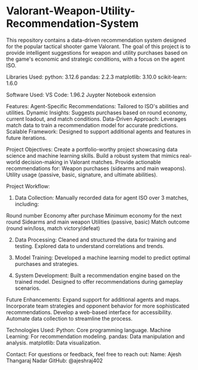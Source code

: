 # Valorant-Weapon-Utility-Recommendation-System
This repository contains a data-driven recommendation system designed for the popular tactical shooter game Valorant. The goal of this project is to provide intelligent suggestions for weapon and utility purchases based on the game's economic and strategic conditions, with a focus on the agent ISO.

Libraries Used:
python: 3.12.6
pandas: 2.2.3
matplotlib: 3.10.0
scikit-learn: 1.6.0

Software Used:
VS Code: 1.96.2
Juypter Notebook extension

Features:
Agent-Specific Recommendations: Tailored to ISO's abilities and utilities.
Dynamic Insights: Suggests purchases based on round economy, current loadout, and match conditions.
Data-Driven Approach: Leverages match data to train a recommendation model for accurate predictions.
Scalable Framework: Designed to support additional agents and features in future iterations.

Project Objectives:
Create a portfolio-worthy project showcasing data science and machine learning skills.
Build a robust system that mimics real-world decision-making in Valorant matches.
Provide actionable recommendations for:
Weapon purchases (sidearms and main weapons).
Utility usage (passive, basic, signature, and ultimate abilities).

Project Workflow:

1. Data Collection:
Manually recorded data for agent ISO over 3 matches, including:

  Round number
  Economy after purchase
  Minimum economy for the next round
  Sidearms and main weapon
  Utilities (passive, basic)
  Match outcome (round win/loss, match victory/defeat)

2. Data Processing:
Cleaned and structured the data for training and testing.
Explored data to understand correlations and trends.

3. Model Training:
Developed a machine learning model to predict optimal purchases and strategies.

4. System Development:
Built a recommendation engine based on the trained model.
Designed to offer recommendations during gameplay scenarios.

Future Enhancements:
Expand support for additional agents and maps.
Incorporate team strategies and opponent behavior for more sophisticated recommendations.
Develop a web-based interface for accessibility.
Automate data collection to streamline the process.

Technologies Used:
Python: Core programming language.
Machine Learning: For recommendation modeling.
pandas: Data manipulation and analysis.
matplotlib: Data visualization.

Contact:
For questions or feedback, feel free to reach out:
Name: Ajesh Thangaraj Nadar
GitHub: @ajeshraj402
